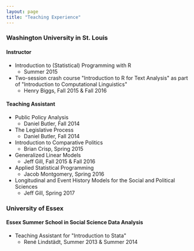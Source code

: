 ```yaml
---
layout: page
title: "Teaching Experience"
---
```


### Washington University in St. Louis
#### Instructor
* Introduction to (Statistical) Programming with R
  * Summer 2015
* Two-session crash course "Introduction to R for Text Analysis" as part of "Introduction to Computational Linguistics"
  * Henry Biggs, Fall 2015 & Fall 2016


#### Teaching Assistant 
* Public Policy Analysis
  * Daniel Butler, Fall 2014
* The Legislative Process
  * Daniel Butler, Fall 2014
* Introduction to Comparative Politics
  * Brian Crisp, Spring 2015
* Generalized Linear Models
  * Jeff Gill, Fall 2015 & Fall 2016
* Applied Statistical Programming
  * Jacob Montgomery, Spring 2016
* Longitudinal and Event History Models for the Social and Political Sciences
  * Jeff Gill, Spring 2017


### University of Essex
#### Essex Summer School in Social Science Data Analysis
* Teaching Assistant for "Introduction to Stata"
  * René Lindstädt, Summer 2013 & Summer 2014
